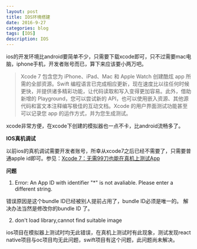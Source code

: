 ```yaml
---
layout: post
title: IOS环境搭建
date: 2016-9-27
categories: blog
tags: [IOS]
description: IOS
---
```



ios的开发环境比android要简单不少，只需要下载xcode即可，只不过需要mac电脑，iphone手机，开发者账号而已，算下来应该要小两万吧。

> Xcode 7 包含您为 iPhone、iPad、Mac 和 Apple Watch 创建酷炫 app 所需的全部资源。Swift 编程语言已完成相应更新，现在速度比以往任何时候更快，并提供诸多精彩功能，让代码读取和写入变得更加容易。此外，借助新增的 Playground，您可以尝试新的 API，也可以使用嵌入资源、其他源代码和富文本注释编写极佳的互动文档。Xcode 的用户界面测试功能甚至可以记录您 app 的运作方式，并为您生成测试。

xcode非常方便，在xcode下创建的模拟器也一点不卡，比android流畅多了。


**IOS真机调试**     

以前ios的真机调试需要开发者账号，所幸从xcode7之后已经不需要了，只需要普通apple id即可。参见：[Xcode 7：无需99刀也能在真机上测试App](http://www.cocoachina.com/ios/20150611/12123.html)


**问题**

1.  Error: An App ID with identifier "*" is not avaliable. Please enter a different string.

错误原因是这个bundle ID已经被别人提前占用了，bundle ID必须是唯一的。
解决办法当然是修改你的bundle ID 了。

2. don't load library,cannot find suitable image     

ios项目在模拟器上测试时均无此错误，在真机上测试时有此现象，测试发现react native项目与oc项目均无此问题，swift项目有这个问题，此问题尚未解决。


